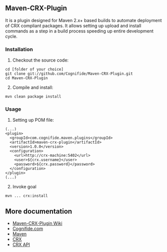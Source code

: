 Maven-CRX-Plugin
----------------

It is a plugin designed for Maven 2.x+ based builds to automate deployment of CRX compliant packages. 
It allows setting up upload and install commands as a step in a build process speeding up entire development cycle.

### Installation

  1. Checkout the source code:

    cd [folder of your choice]
    git clone git://github.com/Cognifide/Maven-CRX-Plugin.git
    cd Maven-CRX-Plugin

  2. Compile and install:

    mvn clean package install

### Usage

  1. Setting up POM file:

    (...)
    <plugin>
      <groupId>com.cognifide.maven.plugins</groupId>
      <artifactId>maven-crx-plugin</artifactId>
      <version>1.0.0</version>
      <configuration>
        <url>http://crx-machine:5402</url>
        <user>${crx.username}</user>
        <password>${crx.password}</password>
      </configuration>
    </plugin>
    (...)

  2. Invoke goal

    mvn ... crx:install
	
More documentation
------------------
* [Maven-CRX-Plugin Wiki](https://github.com/Cognifide/Maven-CRX-Plugin/wiki)
* [Cognifide.com](http://cognifide.com)
* [Maven](http://maven.apache.org)
* [CRX](http://www.day.com/day/en/products/crx.html)
* [CRX API](http://dev.day.com/content/docs/en/crx/current/how_to/package_manager.html#Package%20Manager%20HTTP%20Service%20API)
